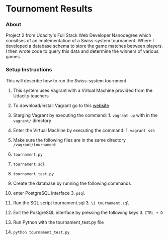 # Tournoment Results
### About
Project 2 from Udacity's Full Stack Web Developer Nanodegree which consitses of an implementation of a Swiss-system tournament. Where I developed a database schema to store the game matches between players. I then wrote code to query this data and determine the winners of various games.

### Setup Instructions
This will describe how to run the Swiss-system tournment
1. This system uses Vagrant with a Virtual Machine provided from the Udacity teachers
  1. To download/install Vagrant go to this [website](https://www.vagrantup.com/)
  1. Starging Vagrant by executing the command:
    1. `vagrant up` with in the `vagrant/` directory
  1. Enter the Virtual Machine by executing the command:
    1. `vagrant ssh`
    
2. Make sure the following files are in the same directory `/vagrant/tournament`
  2. `tournament.py`
  2. `tournament.sql`
  2. `tournament_test.py`
  
3. Create the database by running the following commands
  3. enter PostgreSQL interface
    3. `psql`
  3. Run the SQL script tournament.sql
    3. `\i tournament.sql`
  3. Exit the PostgreSQL interface by pressing the following keys
    3. `CTRL + D`
    
4. Run Python with the tournament_test.py file
  4. `python tournament_test.py`
